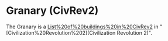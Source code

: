 # Granary (CivRev2)

The Granary is a [List%20of%20buildings%20in%20CivRev2](building) in "[Civilization%20Revolution%202](Civilization Revolution 2)".